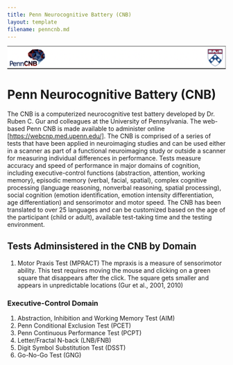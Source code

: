 ```yaml
---
title: Penn Neurocognitive Battery (CNB)
layout: template
filename: penncnb.md
--- 
```


![Header image](/assets/images/CNB_header.png)

# Penn Neurocognitive Battery (CNB)

The CNB is a computerized neurocognitive test battery developed by Dr. Ruben C. Gur and colleagues at the University of Pennsylvania. The web-based Penn CNB is made available to administer online [https://webcnp.med.upenn.edu/]. The CNB is comprised of a series of tests that have been applied in neuroimaging studies and can be used either in a scanner as part of a functional neuroimaging study or outside a scanner for measuring individual differences in performance. Tests measure accuracy and speed of performance in major domains of cognition, including executive-control functions (abstraction, attention, working memory), episodic memory (verbal, facial, spatial), complex cognitive processing (language reasoning, nonverbal reasoning, spatial processing), social cognition (emotion identification, emotion intensity differentiation, age differentiation) and sensorimotor and motor speed. The CNB has been translated to over 25 languages and can be customized based on the age of the participant (child or adult), available test-taking time and the testing environment.

## Tests Adminsistered in the CNB by Domain

1. Motor Praxis Test (MPRACT)
   The mpraxis is a measure of sensorimotor ability. This test requires moving the mouse and clicking on a green square that disappears after the click. The        square gets smaller and appears in unpredictable locations (Gur et al., 2001, 2010)

### Executive-Control Domain

1. Abstraction, Inhibition and Working Memory Test (AIM)
2. Penn Conditional Exclusion Test (PCET)
3. Penn Continuous Performance Test (PCPT)
4. Letter/Fractal N-back (LNB/FNB)
5. Digit Symbol Substitution Test (DSST)
6. Go-No-Go Test (GNG)


